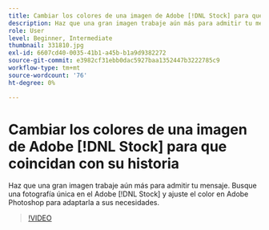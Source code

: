 ```yaml
---
title: Cambiar los colores de una imagen de Adobe [!DNL Stock] para que coincidan con su historia
description: Haz que una gran imagen trabaje aún más para admitir tu mensaje. Busque una fotografía única en Adobe [!DNL Stock] y ajuste el color en Adobe Photoshop para adaptarla a sus necesidades
role: User
level: Beginner, Intermediate
thumbnail: 331810.jpg
exl-id: 6607cd40-0035-41b1-a45b-b1a9d9382272
source-git-commit: e3982cf31ebb0dac5927baa1352447b3222785c9
workflow-type: tm+mt
source-wordcount: '76'
ht-degree: 0%

---
```


# Cambiar los colores de una imagen de Adobe [!DNL Stock] para que coincidan con su historia

Haz que una gran imagen trabaje aún más para admitir tu mensaje. Busque una fotografía única en el Adobe [!DNL Stock] y ajuste el color en Adobe Photoshop para adaptarla a sus necesidades.

>[!VIDEO](https://video.tv.adobe.com/v/331810?hidetitle=true)
